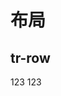 # 布局

## tr-row

<tr-row>
  <tr-cow>123</tr-cow>
  <tr-cow>123</tr-cow>
</tr-row>
<script setup>
  import { TrCol, TrRow } from '@torrer-ui/components'
</script>
